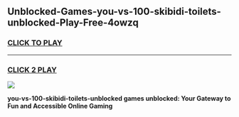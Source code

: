 
## Unblocked-Games-you-vs-100-skibidi-toilets-unblocked-Play-Free-4owzq
<h3>
<a href="https://premium76.site?title=you-vs-100-skibidi-toilets-unblocked&ref=10A">CLICK TO PLAY</a></h3>
<hr>

<h3>
<a href="https://premium76.site?title=you-vs-100-skibidi-toilets-unblocked&ref=10A">CLICK 2 PLAY</a>
  
</h3>

<a href="https://premium76.site?title=you-vs-100-skibidi-toilets-unblocked&ref=10A"><img src="https://clearcache.store/games.png"></a>


**you-vs-100-skibidi-toilets-unblocked games unblocked: Your Gateway to Fun and Accessible Online Gaming**
